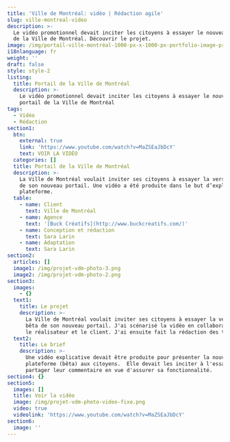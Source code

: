 ```yaml
---
title: 'Ville de Montréal: vidéo | Rédaction agile'
slug: ville-montreal-video
description: >-
  Le vidéo promotionnel devait inciter les citoyens à essayer le nouveau portail
  de la Ville de Montréal. Découvrir le projet. 
image: /img/portail-ville-montréal-1000-px-x-1000-px-portfolio-image-principale.png
i18nlanguage: fr
weight: ''
draft: false
style: style-2
listing:
  title: Portail de la Ville de Montréal
  description: >-
    Le vidéo promotionnel devait inciter les citoyens à essayer le nouveau
    portail de la Ville de Montréal
tags:
  - Vidéo
  - Rédaction
section1:
  btn:
    external: true
    link: 'https://www.youtube.com/watch?v=MaZSEaJbDcY'
    text: VOIR LA VIDÉO
  categories: []
  title: Portail de la Ville de Montréal
  description: >-
    La Ville de Montréal voulait inviter ses citoyens à essayer la version beta
    de son nouveau portail. Une vidéo a été produite dans le but d’expliquer la
    plateforme. 
  table:
    - name: Client
      text: Ville de Montréal
    - name: Agence
      text: '[Buck Créatifs](http://www.buckcreatifs.com/)'
    - name: Conception et rédaction
      text: Sara Larin
    - name: Adaptation
      text: Sara Larin
section2:
  articles: []
  image1: /img/projet-vdm-photo-3.png
  image2: /img/projet-vdm-photo-2.png
section3:
  images:
    - {}
  text1:
    title: Le projet
    description: >-
      La Ville de Montréal voulait inviter ses citoyens à essayer la version
      bêta de son nouveau portail. J'ai scénarisé la vidéo en collaboration avec
      le réalisateur et le client. J'ai ensuite fait la rédaction des textes. 
  text2:
    title: Le brief
    description: >-
      Une vidéo explicative devait être produite pour présenter la nouvelle
      plateforme (bêta) aux citoyens.  Elle devait les inciter à l'essayer et
      partager leur commentaire en vue d'assurer sa fonctionnalité. 
section4: {}
section5:
  images: []
  title: Voir la vidéo
  image: /img/projet-vdm-photo-video-fixe.png
  video: true
  videolink: 'https://www.youtube.com/watch?v=MaZSEaJbDcY'
section6:
  image: ''
---
```


